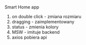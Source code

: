 Smart Home app

1. on double click - zmiana rozmiaru
2. dragging - zaimplementowany
3. status - zmienia kolory
4. MSW - imituje backend
5. axios pobiera api
